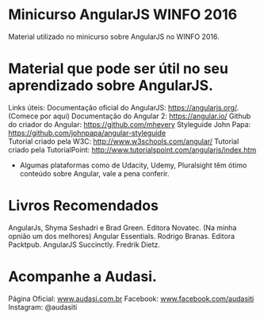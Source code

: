# Minicurso AngularJS WINFO 2016
Material utilizado no minicurso sobre AngularJS no WINFO 2016.

# Material que pode ser útil no seu aprendizado sobre AngularJS.
Links úteis:
Documentação oficial do AngularJS: https://angularjs.org/. (Comece por aqui)
Documentação do Angular 2: https://angular.io/ 
Github do criador do Angular: https://github.com/mhevery
Styleguide John Papa: https://github.com/johnpapa/angular-styleguide	
Tutorial criado pela W3C: http://www.w3schools.com/angular/ 
Tutorial criado pela TutorialPoint: http://www.tutorialspoint.com/angularjs/index.htm  

* Algumas plataformas como de Udacity, Udemy, Pluralsight têm ótimo conteúdo sobre Angular, vale a pena conferir. 

# Livros Recomendados
AngularJs, Shyma Seshadri e Brad Green. Editora Novatec. (Na minha opnião um dos melhores)
Angular Essentials. Rodrigo Branas. Editora Packtpub.
AngularJS Succinctly. Fredrik Dietz.

# Acompanhe a Audasi.
Página Oficial: www.audasi.com.br
Facebook: www.facebook.com/audasiti	
Instagram: @audasiti


